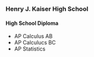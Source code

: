 ### Henry J. Kaiser High School

#### High School Diploma

- AP Calculus AB
- AP Calculucs BC
- AP Statistics